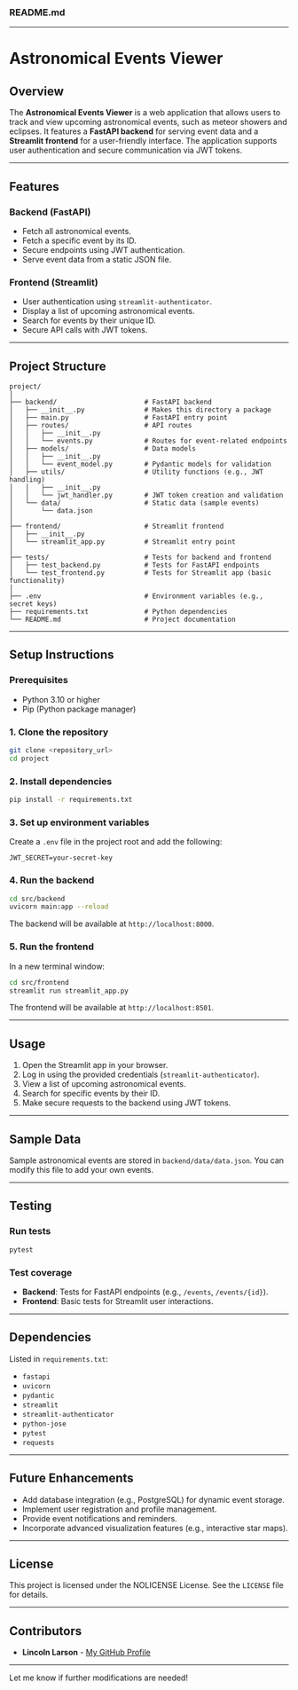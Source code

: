 ### **README.md**

---

# **Astronomical Events Viewer**

## **Overview**

The **Astronomical Events Viewer** is a web application that allows users to track and view upcoming astronomical events, such as meteor showers and eclipses. It features a **FastAPI backend** for serving event data and a **Streamlit frontend** for a user-friendly interface. The application supports user authentication and secure communication via JWT tokens.

---

## **Features**

### Backend (FastAPI)
- Fetch all astronomical events.
- Fetch a specific event by its ID.
- Secure endpoints using JWT authentication.
- Serve event data from a static JSON file.

### Frontend (Streamlit)
- User authentication using `streamlit-authenticator`.
- Display a list of upcoming astronomical events.
- Search for events by their unique ID.
- Secure API calls with JWT tokens.

---

## **Project Structure**

```plaintext
project/
│
├── backend/                      # FastAPI backend
│   ├── __init__.py               # Makes this directory a package
│   ├── main.py                   # FastAPI entry point
│   ├── routes/                   # API routes
│   │   ├── __init__.py
│   │   └── events.py             # Routes for event-related endpoints
│   ├── models/                   # Data models
│   │   ├── __init__.py
│   │   └── event_model.py        # Pydantic models for validation
│   ├── utils/                    # Utility functions (e.g., JWT handling)
│   │   ├── __init__.py
│   │   └── jwt_handler.py        # JWT token creation and validation
│   └── data/                     # Static data (sample events)
│       └── data.json
│
├── frontend/                     # Streamlit frontend
│   ├── __init__.py
│   └── streamlit_app.py          # Streamlit entry point
│
├── tests/                        # Tests for backend and frontend
│   ├── test_backend.py           # Tests for FastAPI endpoints
│   └── test_frontend.py          # Tests for Streamlit app (basic functionality)
│
├── .env                          # Environment variables (e.g., secret keys)
├── requirements.txt              # Python dependencies
└── README.md                     # Project documentation
```

---

## **Setup Instructions**

### Prerequisites
- Python 3.10 or higher
- Pip (Python package manager)

### 1. Clone the repository
```bash
git clone <repository_url>
cd project
```

### 2. Install dependencies
```bash
pip install -r requirements.txt
```

### 3. Set up environment variables
Create a `.env` file in the project root and add the following:
```plaintext
JWT_SECRET=your-secret-key
```

### 4. Run the backend
```bash
cd src/backend
uvicorn main:app --reload
```
The backend will be available at `http://localhost:8000`.

### 5. Run the frontend
In a new terminal window:
```bash
cd src/frontend
streamlit run streamlit_app.py
```
The frontend will be available at `http://localhost:8501`.

---

## **Usage**

1. Open the Streamlit app in your browser.
2. Log in using the provided credentials (`streamlit-authenticator`).
3. View a list of upcoming astronomical events.
4. Search for specific events by their ID.
5. Make secure requests to the backend using JWT tokens.

---

## **Sample Data**

Sample astronomical events are stored in `backend/data/data.json`. You can modify this file to add your own events.

---

## **Testing**

### Run tests
```bash
pytest
```

### Test coverage
- **Backend**: Tests for FastAPI endpoints (e.g., `/events`, `/events/{id}`).
- **Frontend**: Basic tests for Streamlit user interactions.

---

## **Dependencies**

Listed in `requirements.txt`:
- `fastapi`
- `uvicorn`
- `pydantic`
- `streamlit`
- `streamlit-authenticator`
- `python-jose`
- `pytest`
- `requests`

---

## **Future Enhancements**
- Add database integration (e.g., PostgreSQL) for dynamic event storage.
- Implement user registration and profile management.
- Provide event notifications and reminders.
- Incorporate advanced visualization features (e.g., interactive star maps).

---

## **License**

This project is licensed under the NOLICENSE License. See the `LICENSE` file for details.

---

## **Contributors**

- **Lincoln Larson** - [My GitHub Profile](https://github.com/modernn/)

---

Let me know if further modifications are needed!